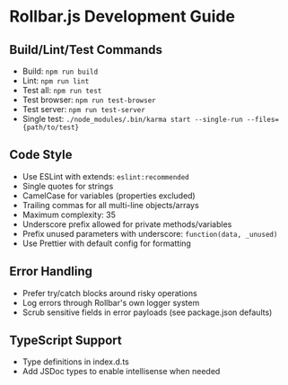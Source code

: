 # Rollbar.js Development Guide

## Build/Lint/Test Commands
- Build: `npm run build`
- Lint: `npm run lint`
- Test all: `npm run test`
- Test browser: `npm run test-browser`
- Test server: `npm run test-server`
- Single test: `./node_modules/.bin/karma start --single-run --files={path/to/test}`

## Code Style
- Use ESLint with extends: `eslint:recommended`
- Single quotes for strings
- CamelCase for variables (properties excluded)
- Trailing commas for all multi-line objects/arrays
- Maximum complexity: 35
- Underscore prefix allowed for private methods/variables
- Prefix unused parameters with underscore: `function(data, _unused)`
- Use Prettier with default config for formatting

## Error Handling
- Prefer try/catch blocks around risky operations
- Log errors through Rollbar's own logger system
- Scrub sensitive fields in error payloads (see package.json defaults)

## TypeScript Support
- Type definitions in index.d.ts
- Add JSDoc types to enable intellisense when needed
